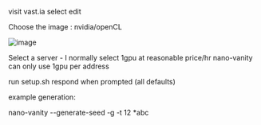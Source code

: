 visit vast.ia
select edit

Choose the image :  nvidia/openCL 


![image](https://user-images.githubusercontent.com/50946350/113012957-27cdd700-9173-11eb-9150-d19ea161d1ca.png)





Select a server - I normally select 1gpu at reasonable price/hr
nano-vanity can only use 1gpu per address

run setup.sh
respond when prompted (all defaults)


example generation: 

nano-vanity --generate-seed -g -t 12 *abc
